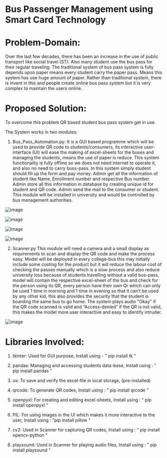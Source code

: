 # Bus Passenger Management using Smart Card Technology

# Problem-Domain:
Over the last few decades, there has been an increase in the use of public transport like social travel (ST). Also many student use the bus pass for their regular traveling. The traditional system of bus pass system is fully depends upon paper means every student carry the paper pass. Means this system has use huge amount of paper. Rather than traditional system, there is invent in this and people create online bus pass system but it is very complex to maintain the users online.

# Proposed Solution:
To overcome this problem QR based student bus pass system get in use.

The System works in two modules:

1. Bus_Pass_Automation.py:
It is a GUI based programme which will be used to provide QR code to students/consumers, its interactive user-interface (UI) will ease the making of excel-sheets for the buses and managing the students, means the use of paper is reduce. This system functionality is fully offline so we does not need internet to operate it, and also no need to carry buss-pass. In this system simply student should fill up the form and pay money. Admin get all the information of student like Name, Enrollment number and respective Bus number. Admin store all this information in database by creating unique id for student and QR code. Admin send the mail to the consumer or student. This module will be installed in university and would be controlled by bus management authorities.

![image](https://user-images.githubusercontent.com/76219349/216086790-afd490dd-6c4a-4fec-ae3f-8641c6e13a38.png)

![image](https://user-images.githubusercontent.com/76219349/216101991-84be243e-e121-4c88-aa6a-73b9a94ec1a5.png)

![image](https://user-images.githubusercontent.com/76219349/216091126-350acf8c-b302-49ff-9db7-3477003c38aa.png)

![image](https://user-images.githubusercontent.com/76219349/216109853-35cdce84-358f-4e01-a4b1-25fd7608d07b.png)

2. Scanner.py
This module will need a camera and a small display as requirements to scan and display the QR code and make the process easy. Model will be deployed in every college-bus this may initially include some costing for the product but it will reduce the labour cost of checking the passes manually which is a slow process and also reduce university loss because of students travelling without a valid bus-pass, model will contain the respective excel-sheet of the bus and check for the person using its QR, every person have their own Qr which can only be used 1 time in morning and 1 time in evening so that it can't be used by any other kid, this also provides the security that the student is boarding the same bus to go home. The system plays audio "Okay" if the QR code scanned is valid and "Access-denied" if the QR is not valid, this makes the model more user interactive and easy to identify intruder.

![image](https://user-images.githubusercontent.com/76219349/216098178-7f8cbfa7-3e0d-438e-b73f-542cf094d1a0.png)

# Libraries Involved:

1. tkinter: Used for GUI purpose, Install using - " pip install tk "

2. pandas: Managing and accessing students data-base, Install using : " pip install pandas "

3. os: To save and verify the excel-file in local storage, (pre-installed)

4. qrcode: To generate QR codes, Install using : " pip install qrcode "

5. openpyxl: For creating and editing excel-sheets, Install using : " pip install openpyxl "

6. PIL: For using images in the UI which makes it more interactive to the user, Install using : "pip install pillow "

7. cv2: Used in Scanner for capturing QR codes, Install using : " pip install opencv-python "

8. playsound: Used in Scanner for playing audio files, Install using : " pip install playsound "
